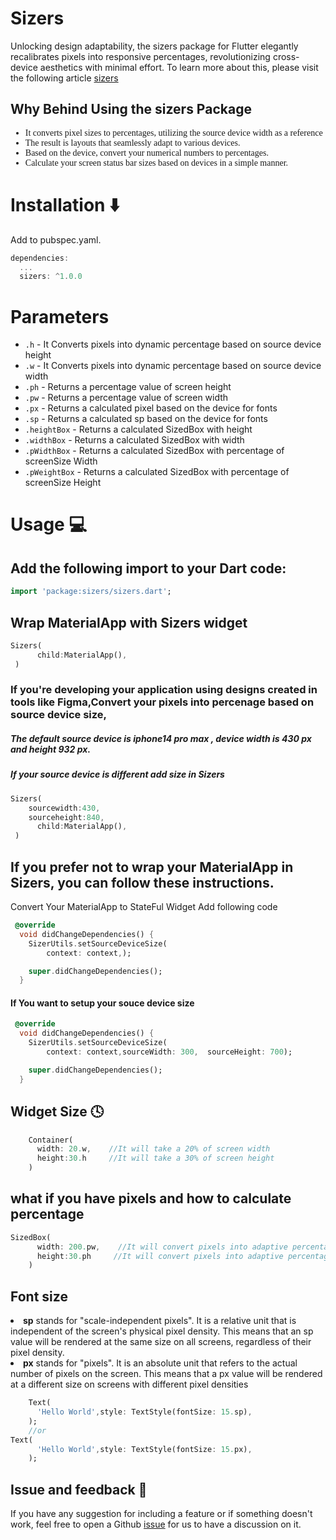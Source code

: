 # Sizers

Unlocking design adaptability, the sizers package for Flutter elegantly recalibrates pixels into responsive percentages, revolutionizing cross-device aesthetics with minimal effort. To learn more about this, please visit the following article [sizers](https://medium.com/p/b2c5a69e337/edit)

## Why Behind Using the sizers Package
 <ul>
 <li style="font-family:bold "> It converts pixel sizes to percentages, utilizing the source device width as a reference</li>
  <li style="font-family:bold "> The result is layouts that seamlessly adapt to various devices.</li>
  <li style="font-family:bold "> Based on the device, convert your numerical numbers to percentages. </li>
  <li style="font-family:bold "> Calculate your screen status bar sizes based on devices in a simple manner.
 </li>
 </ul>
 
# Installation ⬇️
Add to pubspec.yaml.
```dart
dependencies:
  ...
  sizers: ^1.0.0
```

# Parameters 
* `.h` - It Converts pixels into dynamic percentage based on source device height
* `.w` - It Converts pixels into dynamic percentage based on source device width
* `.ph` - Returns a percentage  value of screen height
* `.pw` - Returns a percentage  value of screen width
* `.px` - Returns a calculated pixel based on the device for fonts
* `.sp` - Returns a calculated sp based on the device for fonts
*  `.heightBox` - Returns a calculated SizedBox with height
*  `.widthBox` - Returns a calculated SizedBox with width
*  `.pWidthBox` - Returns a calculated SizedBox with percentage of screenSize Width
*  `.pWeightBox` - Returns a calculated SizedBox with percentage of screenSize Height

# Usage 💻

## Add the following import to your Dart code: 
```dart
import 'package:sizers/sizers.dart';
```


## Wrap MaterialApp with Sizers widget
```dart
Sizers(
      child:MaterialApp(),     
 )
```
### If you're developing your application using designs created in tools like Figma,Convert  your pixels into percenage based on  source device size, 
##### The default source device  is iphone14 pro max , device width is 430 px and height 932 px. 

##### If your source device is different add size in Sizers


```dart
Sizers(
    sourcewidth:430,
    sourceheight:840,
      child:MaterialApp(),   
 )
 ```
## If you prefer not to wrap your MaterialApp in Sizers, you can follow these instructions.
Convert Your MaterialApp to StateFul Widget
Add following code
```dart
 @override
  void didChangeDependencies() {
    SizerUtils.setSourceDeviceSize(
        context: context,);

    super.didChangeDependencies();
  }

```
  #### If You want to setup your souce device size
```dart
 @override
  void didChangeDependencies() {
    SizerUtils.setSourceDeviceSize(
        context: context,sourceWidth: 300,  sourceHeight: 700);

    super.didChangeDependencies();
  }

```
## Widget Size 🕓
```dart
    Container(
      width: 20.w,    //It will take a 20% of screen width
      height:30.h     //It will take a 30% of screen height
    )
```
## what if you have pixels and how to calculate percentage 
```dart
SizedBox(
      width: 200.pw,    //It will convert pixels into adaptive percentage based on source device width
      height:30.ph     //It will convert pixels into adaptive percentage based on source device width
    )
```
## Font size 
<li> <Strong>sp</Strong> stands for "scale-independent pixels". It is a relative unit that is independent of the screen's physical pixel density. This means that an sp value will be rendered at the same size on all screens, regardless of their pixel density.
<li><Strong>px</Strong> stands for "pixels". It is an absolute unit that refers to the actual number of pixels on the screen. This means that a px value will be rendered at a different size on screens with different pixel densities

```dart
    Text(
      'Hello World',style: TextStyle(fontSize: 15.sp),
    );
    //or
Text(
      'Hello World',style: TextStyle(fontSize: 15.px),
    );

```
## Issue and feedback 💭 

If you have any suggestion for including a feature or if something doesn't work, feel free to open a Github [issue](https://github.com/Madhan-Rkv-10/sizers/issues) for us to have a discussion on it.



